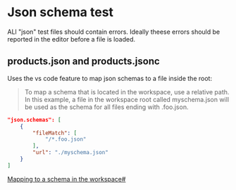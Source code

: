 # Json schema test

ALl "json" test files should contain errors. Ideally theese errors should be reported in the editor before a file is loaded.

## products.json and products.jsonc
Uses the vs code feature to map json schemas to a file inside the root:

> To map a schema that is located in the workspace, use a relative path. In this example, a file in the workspace root called myschema.json will be used as the schema for all files ending with .foo.json.

```json
"json.schemas": [
    {
        "fileMatch": [
            "/*.foo.json"
        ],
        "url": "./myschema.json"
    }
]
```

[Mapping to a schema in the workspace#](https://code.visualstudio.com/docs/languages/json#_mapping-to-a-schema-in-the-workspace)

